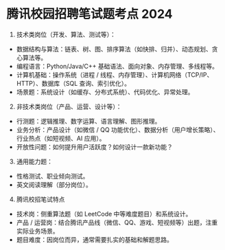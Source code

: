 # 腾讯校园招聘笔试题考点 2024

1. 技术类岗位（开发、算法、测试等）：  
- 数据结构与算法：链表、树、图、排序算法（如快排、归并）、动态规划、贪心算法等。
- 编程语言：Python/Java/C++ 基础语法、面向对象、内存管理、多线程等。
- 计算机基础：操作系统（进程 / 线程、内存管理）、计算机网络（TCP/IP、HTTP）、数据库（SQL 查询、索引优化）。
- 场景题：系统设计（如缓存、分布式系统）、代码优化、异常处理。

2. 非技术类岗位（产品、运营、设计等）：  
- 行测题：逻辑推理、数字运算、语言理解、图形推理。
- 业务分析：产品设计（如微信 / QQ 功能优化）、数据分析（用户增长策略）、行业热点（如短视频、AI 应用）。
- 开放性问题：如何提升用户活跃度？如何设计一款新功能？

3. 通用能力题：  
- 性格测试、职业倾向测试。
- 英文阅读理解（部分岗位）。

4. 腾讯校招笔试特点  
- 技术岗：侧重算法题（如 LeetCode 中等难度题目）和系统设计。
- 产品 / 运营岗：结合腾讯产品线（微信、QQ、游戏、短视频等）出题，注重实际业务场景。
- 题目难度：因岗位而异，通常需要扎实的基础和解题思路。
